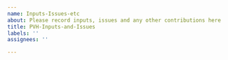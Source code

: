 ```yaml
---
name: Inputs-Issues-etc
about: Please record inputs, issues and any other contributions here
title: PVH-Inputs-and-Issues
labels: ''
assignees: ''

---
```



